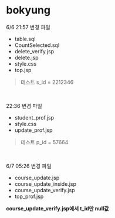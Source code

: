 # bokyung

6/6 21:57 변경 파일
- table.sql
- CountSelected.sql
- delete_verify.jsp
- delete.jsp
- style.css
- top.jsp

> 테스트 s_id = 2212346


<br>

22:36 변경 파일
- student_prof.jsp
- style.css
- update_prof.jsp

> 테스트 p_id = 57664

<br>

6/7 05:26 변경 파일
- course_update.jsp
- course_update_inside.jsp
- course_update_verify.jsp
- top_prof.jsp

**course_update_verify.jsp에서 t_id만 null값**
